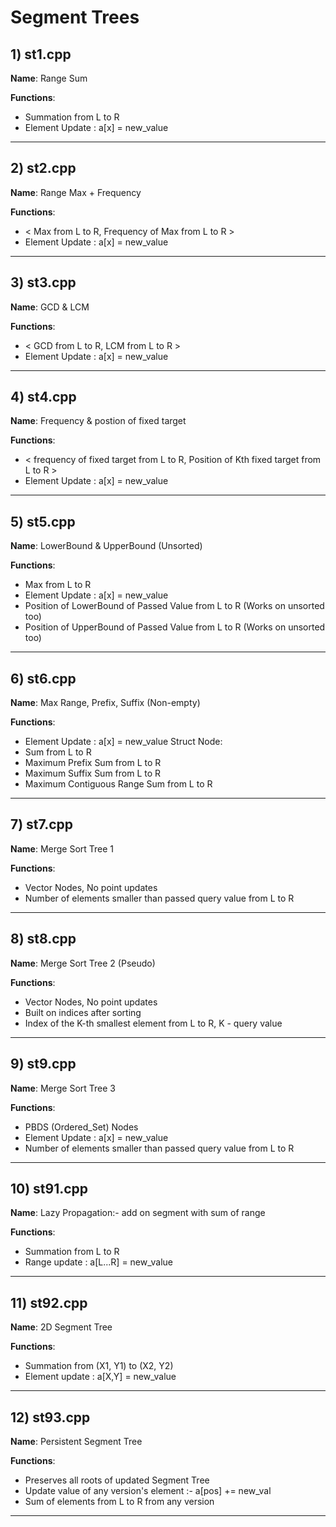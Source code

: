 # Segment Trees

## 1) st1.cpp 

**Name**: Range Sum

**Functions**:

 - Summation from L to R
 - Element Update : a[x] = new_value
---

## 2) st2.cpp 

**Name**: Range Max + Frequency

**Functions**:

 - < Max from L to R, Frequency of Max from L to R >
 - Element Update : a[x] = new_value
---

## 3) st3.cpp 

**Name**: GCD & LCM

**Functions**:

 - < GCD from L to R, LCM from L to R >
 - Element Update : a[x] = new_value
---

## 4) st4.cpp 

**Name**: Frequency & postion of fixed target

**Functions**:

 - < frequency of fixed target from L to R, Position of Kth fixed target from L to R >
 - Element Update : a[x] = new_value
---

## 5) st5.cpp 

**Name**: LowerBound & UpperBound (Unsorted)

**Functions**:

 - Max from L to R
 - Element Update : a[x] = new_value
 - Position of LowerBound of Passed Value from L to R (Works on unsorted too)
 - Position of UpperBound of Passed Value from L to R (Works on unsorted too)
---

## 6) st6.cpp 

**Name**: Max Range, Prefix, Suffix (Non-empty)

**Functions**:

 - Element Update : a[x] = new_value
Struct Node:
 - Sum from L to R
 - Maximum Prefix Sum from L to R
 - Maximum Suffix Sum from L to R
 - Maximum Contiguous Range Sum from L to R
---

## 7) st7.cpp 

**Name**: Merge Sort Tree 1

**Functions**:

 - Vector Nodes, No point updates
 - Number of elements smaller than passed query value from L to R
---

## 8) st8.cpp 

**Name**: Merge Sort Tree 2 (Pseudo)

**Functions**:

 - Vector Nodes, No point updates
 - Built on indices after sorting
 - Index of the K-th smallest element from L to R, K - query value
---

## 9) st9.cpp 

**Name**: Merge Sort Tree 3

**Functions**:

 - PBDS (Ordered_Set) Nodes
 - Element Update : a[x] = new_value
 - Number of elements smaller than passed query value from L to R
---

## 10) st91.cpp 

**Name**: Lazy Propagation:- add on segment with sum of range

**Functions**:

 - Summation from L to R
 - Range update : a[L...R] = new_value
---

## 11) st92.cpp 

**Name**: 2D Segment Tree

**Functions**:

 - Summation from (X1, Y1) to (X2, Y2)
 - Element update : a[X,Y] = new_value
---

## 12) st93.cpp 

**Name**: Persistent Segment Tree

**Functions**:

 - Preserves all roots of updated Segment Tree
 - Update value of any version's element :- a[pos] += new_val
 - Sum of elements from L to R from any version
---